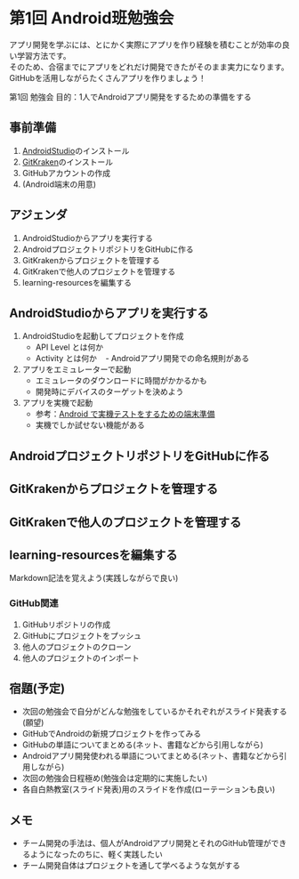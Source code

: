 # 第1回 Android班勉強会

アプリ開発を学ぶには、とにかく実際にアプリを作り経験を積むことが効率の良い学習方法です。</br>
そのため、合宿までにアプリをどれだけ開発できたがそのまま実力になります。</br>
GitHubを活用しながらたくさんアプリを作りましょう！

第1回 勉強会 目的：1人でAndroidアプリ開発をするための準備をする

## 事前準備

1. [AndroidStudio](https://developer.android.com/studio/index.html?hl=ja)のインストール
1. [GitKraken](https://www.gitkraken.com/)のインストール
1. GitHubアカウントの作成
1. (Android端末の用意)

## アジェンダ

1. AndroidStudioからアプリを実行する
1. AndroidプロジェクトリポジトリをGitHubに作る
1. GitKrakenからプロジェクトを管理する
1. GitKrakenで他人のプロジェクトを管理する
1. learning-resourcesを編集する

## AndroidStudioからアプリを実行する

1. AndroidStudioを起動してプロジェクトを作成
    - API Level とは何か
    - Activity とは何か
    - Androidアプリ開発での命名規則がある
1. アプリをエミュレーターで起動
    - エミュレータのダウンロードに時間がかかるかも
    - 開発時にデバイスのターゲットを決めよう
1. アプリを実機で起動
    - 参考：[Android で実機テストをするための端末準備](http://qiita.com/Masahiro_Saito/items/4837b0adbb75a3db98d0)
    - 実機でしか試せない機能がある

## AndroidプロジェクトリポジトリをGitHubに作る

## GitKrakenからプロジェクトを管理する

## GitKrakenで他人のプロジェクトを管理する

## learning-resourcesを編集する

Markdown記法を覚えよう(実践しながらで良い)

### GitHub関連

1. GitHubリポジトリの作成
1. GitHubにプロジェクトをプッシュ
1. 他人のプロジェクトのクローン
1. 他人のプロジェクトのインポート

## 宿題(予定)

- 次回の勉強会で自分がどんな勉強をしているかそれぞれがスライド発表する(願望)
- GitHubでAndroidの新規プロジェクトを作ってみる
- GitHubの単語についてまとめる(ネット、書籍などから引用しながら)
- Androidアプリ開発使われる単語についてまとめる(ネット、書籍などから引用しながら)
- 次回の勉強会日程極め(勉強会は定期的に実施したい)
- 各自白熱教室(スライド発表)用のスライドを作成(ローテーションも良い)

## メモ

- チーム開発の手法は、個人がAndroidアプリ開発とそれのGitHub管理ができるようになったのちに、軽く実践したい
- チーム開発自体はプロジェクトを通して学べるような気がする
